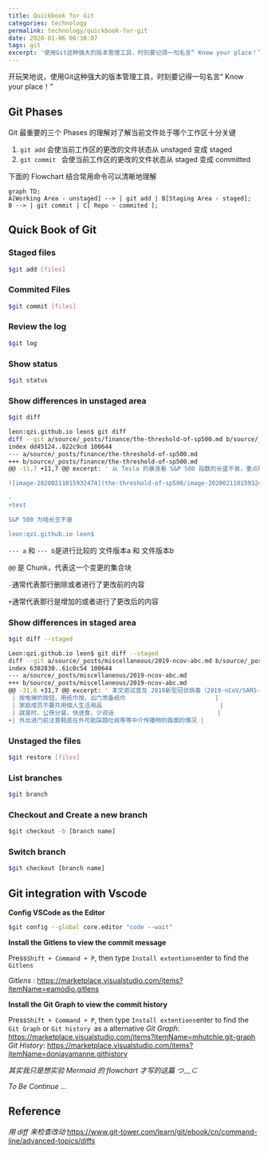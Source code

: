 ```yaml
---
title: Quickbook for Git
categories: technology
permalink: technology/quickbook-for-git
date: 2020-01-06 06:30:07
tags: git
excerpt: '使用Git这种强大的版本管理工具，时刻要记得一句名言“ Know your place！”'
---
```




开玩笑地说，使用Git这种强大的版本管理工具，时刻要记得一句名言“ Know your place！”



## 	Git Phases

Git 最重要的三个 Phases 的理解对了解当前文件处于哪个工作区十分关键

1. `git add`  会使当前工作区的更改的文件状态从 unstaged 变成 staged
2. `git commit ` 会使当前工作区的更改的文件状态从 staged 变成 committed

下面的 Flowchart 结合常用命令可以清晰地理解

```mermaid
graph TD;
A[Working Area - unstaged] --> | git add | B[Staging Area - staged];
B --> | git commit | C[ Repo - commited ];
```



## Quick Book of Git

### Staged files

```bash
$git add [files]
```
### Commited Files
```bash
$git commit [files]
```
### Review the log

```bash
$git log
```

### Show  status

```bash
$git status
```

### Show differences in unstaged area

```bash
$git diff
```

```bash
leon:qzi.github.io leon$ git diff
diff --git a/source/_posts/finance/the-threshold-of-sp500.md b/source/_posts/finance/the-threshold-of-sp500.md
index dd45124..822c9cd 100644
--- a/source/_posts/finance/the-threshold-of-sp500.md
+++ b/source/_posts/finance/the-threshold-of-sp500.md
@@ -11,7 +11,7 @@ excerpt: ' 从 Tesla 的暴涨看 S&P 500 指数的长盛不衰，重点聊指

![image-20200211015932474](the-threshold-of-sp500/image-20200211015932474.png)

-
+test

S&P 500 为啥长生不衰

leon:qzi.github.io leon$ 
```

`--- a` 和 `--- b`是进行比较的 文件版本a 和 文件版本b

`@@` 是 Chunk，代表这一个变更的集合块

`-`通常代表那行删除或者进行了更改前的内容

`+`通常代表那行是增加的或者进行了更改后的内容

### Show differences in staged area

```bash
$git diff --staged
```

```bash
Leon:qzi.github.io leon$ git diff --staged
diff --git a/source/_posts/miscellaneous/2019-ncov-abc.md b/source/_posts/miscellaneous/2019-ncov-abc.md
index 6302830..61c0c54 100644
--- a/source/_posts/miscellaneous/2019-ncov-abc.md
+++ b/source/_posts/miscellaneous/2019-ncov-abc.md
@@ -31,6 +31,7 @@ excerpt: ' 本文尝试普及 2019新型冠状病毒（2019-nCoV/SARS-COV2）的
 | 按电梯的按钮，用纸巾按，出门常备纸巾                         |
 | 家庭成员不要共用個人生活用品                                 |
 | 就餐时，公筷分餐，快进食，少说话                             |
+| 外出进门前注意鞋底在外可能踩踏吐痰等等中介传播物的路面的情况 |
```



### Unstaged the files

```bash
$git restore [files]
```
### List branches
```bash
$git branch
```
### Checkout and Create a new branch
```bash
$git checkout -b [branch name]
```
### Switch branch
```bash
$git checkout [branch name]
```



## Git integration with Vscode

**Config VSCode as the Editor**

```bash
$git config --global core.editor "code --wait"
```
**Install the Gitlens to view the commit message**

Press`Shift + Command + P`, then type `Install extentions`enter to find the `Gitlens`

_Gitlens_ : https://marketplace.visualstudio.com/items?itemName=eamodio.gitlens

**Install the Git Graph to view the commit history**

Press`Shift + Command + P`, then type `Install extentions`enter to find the `Git Graph` or `Git history `as a alternative 
_Git Graph_: https://marketplace.visualstudio.com/items?itemName=mhutchie.git-graph
_Git History_: https://marketplace.visualstudio.com/items?itemName=donjayamanne.githistory





_其实我只是想实验 Mermaid 的 flowchart 才写的这篇 つ﹏⊂_

_To Be Continue ..._



## Reference

_用 diff 来检查改动_
https://www.git-tower.com/learn/git/ebook/cn/command-line/advanced-topics/diffs